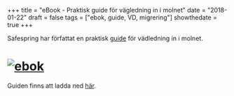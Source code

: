 +++
title = "eBook - Praktisk guide för vägledning in i molnet"
date = "2018-01-22"
draft = false
tags = ["ebok, guide, VD, migrering"]
showthedate = true
+++

Safespring har författat en praktisk [guide][ebook] för vädledning in i molnet.

# [![ebok](../images/ebook-banner.png)][ebook]

Guiden finns att ladda ned [här][ebook].

[ebook]: ../../marketing/safespring-2018-lp-ebook-2.html

